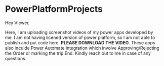 # PowerPlatformProjects
Hey Viewer,

Here, I am uploading screenshot videos of my power apps developed by me. I am not having licened version of power platform, so I am not able to publish and put code here. **PLEASE DOWNLOAD THE VIDEO**.
These apps also inculde Power Automate integration which involve Approving/Rejecting the Order or marking the trip End.
Kindly reach out to me in case of any questions.
